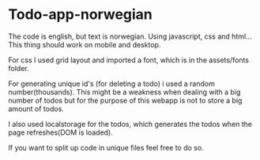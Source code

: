 # Todo-app-norwegian
The code is english, but text is norwegian. Using javascript, css and html... This thing should work on mobile and desktop.

For css I used grid layout and imported a font, which is in the assets/fonts folder.

For generating unique id's (for deleting a todo) i used a random number(thousands). This might be a weakness when dealing 
with a big number of todos but for the purpose of this webapp is not to store a big amount of todos.

I also used localstorage for the todos, which generates the todos when the page refreshes(DOM is loaded).

If you want to split up code in unique files feel free to do so.
